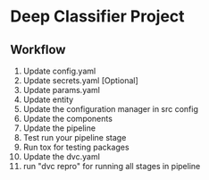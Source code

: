 # Deep Classifier Project

## Workflow

1. Update config.yaml
2. Update secrets.yaml [Optional]
3. Update params.yaml
4. Update entity
5. Update the configuration manager in src config
6. Update the components
7. Update the pipeline
8. Test run your pipeline stage
9. Run tox for testing packages
10. Update the dvc.yaml
11. run "dvc repro" for running all stages in pipeline